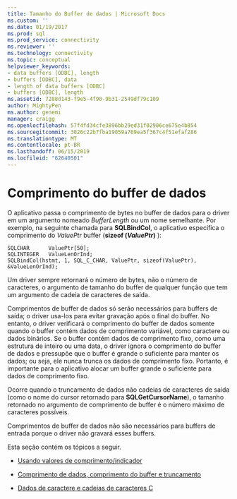 ```yaml
---
title: Tamanho do Buffer de dados | Microsoft Docs
ms.custom: ''
ms.date: 01/19/2017
ms.prod: sql
ms.prod_service: connectivity
ms.reviewer: ''
ms.technology: connectivity
ms.topic: conceptual
helpviewer_keywords:
- data buffers [ODBC], length
- buffers [ODBC], data
- length of data buffers [ODBC]
- buffers [ODBC], length
ms.assetid: 7288d143-f9e5-4f90-9b31-2549df79c109
author: MightyPen
ms.author: genemi
manager: craigg
ms.openlocfilehash: 57f4fd34cfe3896bb29ed31f02906ce675e4b854
ms.sourcegitcommit: 3026c22b7fba19059a769ea5f367c4f51efaf286
ms.translationtype: MT
ms.contentlocale: pt-BR
ms.lasthandoff: 06/15/2019
ms.locfileid: "62640501"
---
```

# <a name="data-buffer-length"></a>Comprimento do buffer de dados
O aplicativo passa o comprimento de bytes no buffer de dados para o driver em um argumento nomeado *BufferLength* ou um nome semelhante. Por exemplo, na seguinte chamada para **SQLBindCol**, o aplicativo especifica o comprimento do *ValuePtr* buffer (**sizeof (***ValuePtr***)** ):  
  
```  
SQLCHAR      ValuePtr[50];  
SQLINTEGER   ValueLenOrInd;  
SQLBindCol(hstmt, 1, SQL_C_CHAR, ValuePtr, sizeof(ValuePtr), &ValueLenOrInd);  
```  
  
 Um driver sempre retornará o número de bytes, não o número de caracteres, o argumento de tamanho do buffer de qualquer função que tem um argumento de cadeia de caracteres de saída.  
  
 Comprimentos de buffer de dados só serão necessários para buffers de saída; o driver usa-los para evitar gravação após o final do buffer. No entanto, o driver verificará o comprimento do buffer de dados somente quando o buffer contém dados de comprimento variável, como caractere ou dados binários. Se o buffer contém dados de comprimento fixo, como uma estrutura de inteiro ou uma data, o driver ignora o comprimento do buffer de dados e pressupõe que o buffer é grande o suficiente para manter os dados; ou seja, ele nunca trunca os dados de comprimento fixo. Portanto, é importante para o aplicativo alocar um buffer grande o suficiente para dados de comprimento fixo.  
  
 Ocorre quando o truncamento de dados não cadeias de caracteres de saída (como o nome do cursor retornado para **SQLGetCursorName**), o tamanho retornado no argumento de comprimento de buffer é o número máximo de caracteres possíveis.  
  
 Comprimentos de buffer de dados não são necessários para buffers de entrada porque o driver não gravará esses buffers.  
  
 Esta seção contém os tópicos a seguir.  
  
-   [Usando valores de comprimento/indicador](../../../odbc/reference/develop-app/using-length-and-indicator-values.md)  
  
-   [Comprimento de dados, comprimento do buffer e truncamento](../../../odbc/reference/develop-app/data-length-buffer-length-and-truncation.md)  
  
-   [Dados de caractere e cadeias de caracteres C](../../../odbc/reference/develop-app/character-data-and-c-strings.md)
